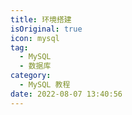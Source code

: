```yaml
---
title: 环境搭建
isOriginal: true
icon: mysql
tag:
  - MySQL
  - 数据库
category:
  - MySQL 教程
date: 2022-08-07 13:40:56
---
```



